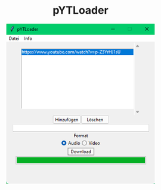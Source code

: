 <div align="center">
  <h1>pYTLoader</h1>
  <img src="https://github.com/chriz63/pYTLoader/blob/master/pYTLoader.png"></img>
</div>
